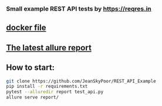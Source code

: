 ### Small example REST API tests by https://reqres.in
## [docker file](https://hub.docker.com/repository/docker/jeanskypoor/rest_api_example)
## [The latest allure report](https://jeanskypoor.github.io/REST_API_Example/)
## How to start:
```sh
git clone https://github.com/JeanSkyPoor/REST_API_Example
pip install -r requirements.txt
pytest --alluredir report test_api.py
allure serve report/
```